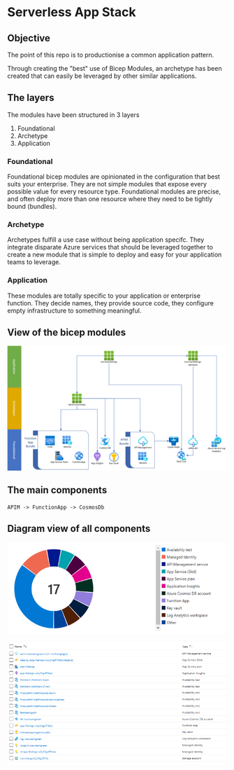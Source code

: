 # Serverless App Stack

## Objective

The point of this repo is to productionise a common application pattern.

Through creating the "best" use of Bicep Modules, an archetype has been created that can easily be leveraged by other similar applications.

## The layers

The modules have been structured in 3 layers

1. Foundational
1. Archetype
1. Application

### Foundational

Foundational bicep modules are opinionated in the configuration that best suits your enterprise. They are not simple modules that expose every possible value for every resource type. Foundational modules are precise, and often deploy more than one resource where they need to be tightly bound (bundles).

### Archetype

Archetypes fulfill a use case without being application specifc. They integrate disparate Azure services that should be leveraged together to create a new module that is simple to deploy and easy for your application teams to leverage.

### Application

These modules are totally specific to your application or enterprise function. They decide names, they provide source code, they configure empty infrastructure to something meaningful.

## View of the bicep modules

![bicep module view](bicepSchematic.png)

## The main components

```text
APIM -> FunctionApp -> CosmosDb
```

## Diagram view of all components

![donut summary of resources](assets/resourcesummarydonut.png)

![list summary of resources](assets/resourcesummarylist.png)
